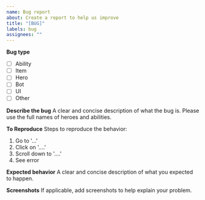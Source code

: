 ```yaml
---
name: Bug report
about: Create a report to help us improve
title: "[BUG]"
labels: bug
assignees: ""
---
```


**Bug type**

- [ ] Ability
- [ ] Item
- [ ] Hero
- [ ] Bot
- [ ] UI
- [ ] Other

**Describe the bug**
A clear and concise description of what the bug is.
Please use the full names of heroes and abilities.

**To Reproduce**
Steps to reproduce the behavior:

1. Go to '...'
2. Click on '....'
3. Scroll down to '....'
4. See error

**Expected behavior**
A clear and concise description of what you expected to happen.

**Screenshots**
If applicable, add screenshots to help explain your problem.
